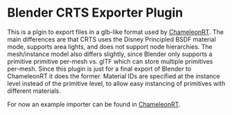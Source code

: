 # Blender CRTS Exporter Plugin

This is a plgin to export files in a glb-like format used by
[ChameleonRT](https://github.com/Twinklebear/ChameleonRT).
The main differences are that CRTS uses the
Disney Principled BSDF material mode, supports area lights,
and does not support node hierarchies. The mesh/instance model
also differs slightly, since Blender only supports a primitive
primitive per-mesh vs. glTF which can store multiple primitives
per-mesh. Since this plugin is just for a final export of Blender to
ChameleonRT it does the former. Material IDs are specified at
the instance level instead of the primitive level, to allow
easy instancing of primitives with different materials.

For now an example importer can be found in
[ChameleonRT](https://github.com/Twinklebear/ChameleonRT/blob/master/util/scene.cpp).

